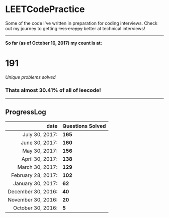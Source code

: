# LEETCodePractice
Some of the code I've written in preparation for coding interviews. Check out my journey to getting ~~less crappy~~ better at technical interviews!

___

**So far (as of October 16, 2017) my count is at:**   
# 191
*Unique problems solved* 
### Thats almost 30.41% of all of leecode! 
___
## ProgressLog  
| date | Questions Solved |   
| -: | :- |   
| July 30, 2017: | **165** |   
| June 30, 2017: | **160** |   
| May 30, 2017: | **156** |   
| April 30, 2017: | **138** |   
| March 30, 2017: | **129** |   
| February 28, 2017: | **102** |   
| January 30, 2017: | **62** |   
| December 30, 2016: | **40** |   
| November 30, 2016: | **20** |   
| October 30, 2016: | **5**  |   
